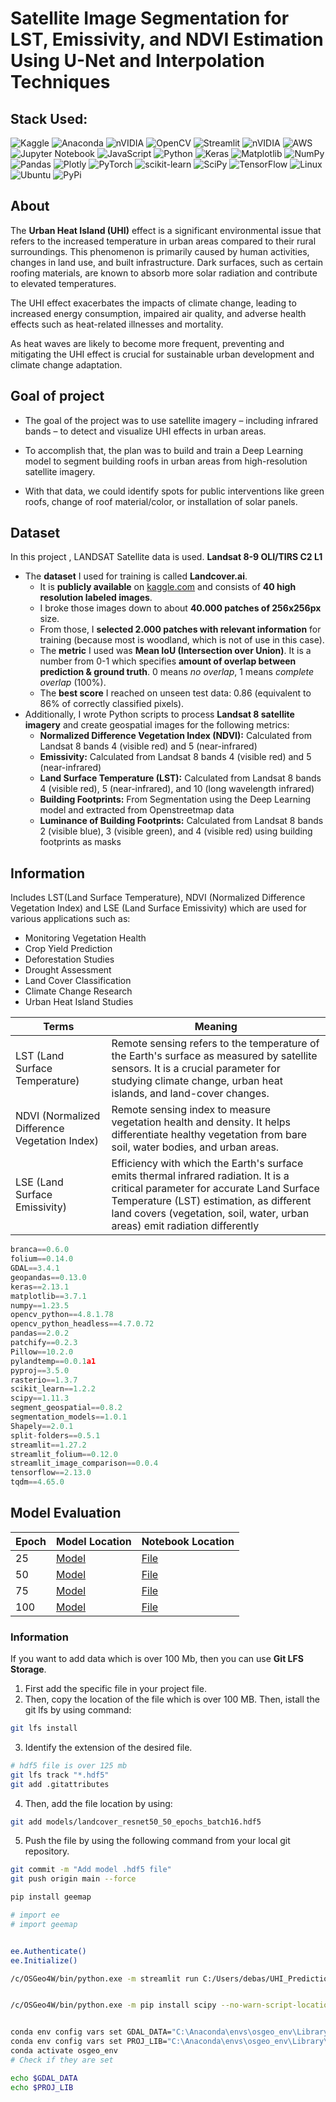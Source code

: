 # Satellite Image Segmentation for LST, Emissivity, and NDVI Estimation Using U-Net and Interpolation Techniques

## Stack Used:



![Kaggle](https://img.shields.io/badge/Kaggle-035a7d?style=for-the-badge&logo=kaggle&logoColor=white)
![Anaconda](https://img.shields.io/badge/Anaconda-%2344A833.svg?style=for-the-badge&logo=anaconda&logoColor=white)
![nVIDIA](https://img.shields.io/badge/cuda-000000.svg?style=for-the-badge&logo=nVIDIA&logoColor=green)
![OpenCV](https://img.shields.io/badge/opencv-%23white.svg?style=for-the-badge&logo=opencv&logoColor=white)
![Streamlit](https://img.shields.io/badge/Streamlit-%23FE4B4B.svg?style=for-the-badge&logo=streamlit&logoColor=white)
![nVIDIA](https://img.shields.io/badge/nVIDIA-%2376B900.svg?style=for-the-badge&logo=nVIDIA&logoColor=white)
![AWS](https://img.shields.io/badge/AWS-%23FF9900.svg?style=for-the-badge&logo=amazon-aws&logoColor=white)
![Jupyter Notebook](https://img.shields.io/badge/jupyter-%23FA0F00.svg?style=for-the-badge&logo=jupyter&logoColor=white)
![JavaScript](https://img.shields.io/badge/javascript-%23323330.svg?style=for-the-badge&logo=javascript&logoColor=%23F7DF1E)
![Python](https://img.shields.io/badge/python-3670A0?style=for-the-badge&logo=python&logoColor=ffdd54)
![Keras](https://img.shields.io/badge/Keras-%23D00000.svg?style=for-the-badge&logo=Keras&logoColor=white)
![Matplotlib](https://img.shields.io/badge/Matplotlib-%23ffffff.svg?style=for-the-badge&logo=Matplotlib&logoColor=black)
![NumPy](https://img.shields.io/badge/numpy-%23013243.svg?style=for-the-badge&logo=numpy&logoColor=white)
![Pandas](https://img.shields.io/badge/pandas-%23150458.svg?style=for-the-badge&logo=pandas&logoColor=white)
![Plotly](https://img.shields.io/badge/Plotly-%233F4F75.svg?style=for-the-badge&logo=plotly&logoColor=white)
![PyTorch](https://img.shields.io/badge/PyTorch-%23EE4C2C.svg?style=for-the-badge&logo=PyTorch&logoColor=white)
![scikit-learn](https://img.shields.io/badge/scikit--learn-%23F7931E.svg?style=for-the-badge&logo=scikit-learn&logoColor=white)
![SciPy](https://img.shields.io/badge/SciPy-%230C55A5.svg?style=for-the-badge&logo=scipy&logoColor=%white)
![TensorFlow](https://img.shields.io/badge/TensorFlow-%23FF6F00.svg?style=for-the-badge&logo=TensorFlow&logoColor=white)
![Linux](https://img.shields.io/badge/Linux-FCC624?style=for-the-badge&logo=linux&logoColor=black)
![Ubuntu](https://img.shields.io/badge/Ubuntu-E95420?style=for-the-badge&logo=ubuntu&logoColor=white)
![PyPi](https://img.shields.io/badge/pypi-%23ececec.svg?style=for-the-badge&logo=pypi&logoColor=1f73b7)
## About

The **Urban Heat Island (UHI)** effect is a significant environmental issue that refers to the increased temperature in urban areas compared to their rural surroundings. This phenomenon is primarily caused by human activities, changes in land use, and built infrastructure. Dark surfaces, such as certain roofing materials, are known to absorb more solar radiation and contribute to elevated temperatures.

The UHI effect exacerbates the impacts of climate change, leading to increased energy consumption, impaired air quality, and adverse health effects such as heat-related illnesses and mortality.

As heat waves are likely to become more frequent, preventing and mitigating the UHI effect is crucial for sustainable urban development and climate change adaptation.

## Goal of project

- The goal of the project was to use satellite imagery – including infrared bands – to detect and visualize UHI effects in urban areas.

- To accomplish that, the plan was to build and train a Deep Learning model to segment building roofs in urban areas from high-resolution satellite imagery.

- With that data, we could identify spots for public interventions like green roofs, change of roof material/color, or installation of solar panels.

## Dataset

In this project , LANDSAT Satellite data is used. **Landsat 8-9 OLI/TIRS C2 L1**

- The **dataset** I used for training is called **Landcover.ai**.
  - It is **publicly available** on [kaggle.com](https://www.kaggle.com/datasets/adrianboguszewski/landcoverai?resource=download) and consists of **40 high resolution labeled images**.
  - I broke those images down to about **40.000 patches of 256x256px** size.
  - From those, I **selected 2.000 patches with relevant information** for training (because most is woodland, which is not of use in this case).
  - The **metric** I used was **Mean IoU (Intersection over Union)**. It is a number from 0-1 which specifies **amount of overlap between prediction & ground truth**. 0 means _no overlap_, 1 means _complete overlap_ (100%).
  - The **best score** I reached on unseen test data: 0.86 (equivalent to 86% of correctly classified pixels).
- Additionally, I wrote Python scripts to process **Landsat 8 satellite imagery** and create geospatial images for the following metrics:
  - **Normalized Difference Vegetation Index (NDVI):** Calculated from Landsat 8 bands 4 (visible red) and 5 (near-infrared)
  - **Emissivity:** Calculated from Landsat 8 bands 4 (visible red) and 5 (near-infrared)
  - **Land Surface Temperature (LST):** Calculated from Landsat 8 bands 4 (visible red), 5 (near-infrared), and 10 (long wavelength infrared)
  - **Building Footprints:** From Segmentation using the Deep Learning model and extracted from Openstreetmap data
  - **Luminance of Building Footprints:** Calculated from Landsat 8 bands 2 (visible blue), 3 (visible green), and 4 (visible red) using building footprints as masks

## Information

Includes LST(Land Surface Temperature), NDVI (Normalized Difference Vegetation Index) and LSE (Land Surface Emissivity) which are used for various applications such as:

- Monitoring Vegetation Health
- Crop Yield Prediction
- Deforestation Studies
- Drought Assessment
- Land Cover Classification
- Climate Change Research
- Urban Heat Island Studies

| Terms                                         | Meaning                                                                                                                                                                                                                                                   |
| --------------------------------------------- | --------------------------------------------------------------------------------------------------------------------------------------------------------------------------------------------------------------------------------------------------------- |
| LST (Land Surface Temperature)                | Remote sensing refers to the temperature of the Earth's surface as measured by satellite sensors. It is a crucial parameter for studying climate change, urban heat islands, and land-cover changes.                                                      |
| NDVI (Normalized Difference Vegetation Index) | Remote sensing index to measure vegetation health and density. It helps differentiate healthy vegetation from bare soil, water bodies, and urban areas.                                                                                                   |
| LSE (Land Surface Emissivity)                 | Efficiency with which the Earth's surface emits thermal infrared radiation. It is a critical parameter for accurate Land Surface Temperature (LST) estimation, as different land covers (vegetation, soil, water, urban areas) emit radiation differently |

```py
branca==0.6.0
folium==0.14.0
GDAL==3.4.1
geopandas==0.13.0
keras==2.13.1
matplotlib==3.7.1
numpy==1.23.5
opencv_python==4.8.1.78
opencv_python_headless==4.7.0.72
pandas==2.0.2
patchify==0.2.3
Pillow==10.2.0
pylandtemp==0.0.1a1
pyproj==3.5.0
rasterio==1.3.7
scikit_learn==1.2.2
scipy==1.11.3
segment_geospatial==0.8.2
segmentation_models==1.0.1
Shapely==2.0.1
split-folders==0.5.1
streamlit==1.27.2
streamlit_folium==0.12.0
streamlit_image_comparison==0.0.4
tensorflow==2.13.0
tqdm==4.65.0

```

## Model Evaluation

| Epoch | Model Location                                              | Notebook Location                                      |
| ----- | ----------------------------------------------------------- | ------------------------------------------------------ |
| 25    | [Model](/models/landcover_resnet50_25_epochs_batch16.hdf5)  | [File](/notebooks/segmentation_step_2_model_test.ipynb) |
| 50    | [Model](/models/landcover_resnet50_50_epochs_batch16.hdf5)  | [File](/notebooks/segmentation_step_2_model_test.ipynb) |
| 75    | [Model](/models/landcover_resnet50_75_epochs_batch16.hdf5)  | [File](/notebooks/segmentation_step_2_model_U_Net_resnet50_75.ipynb)|
| 100   | [Model](/models/landcover_resnet50_100_epochs_batch16.hdf5) | [File](/notebooks/segmentation_step_2_model_test.ipynb) |

### Information

If you want to add data which is over 100 Mb, then you can use **Git LFS Storage**.

1. First add the specific file in your project file.
2. Then, copy the location of the file which is over 100 MB. Then, istall the git lfs by using command:

```sh
git lfs install
```

3. Identify the extension of the desired file.

```sh
# hdf5 file is over 125 mb
git lfs track "*.hdf5"
git add .gitattributes
```

4. Then, add the file location by using:

```sh
git add models/landcover_resnet50_50_epochs_batch16.hdf5
```

5. Push the file by using the following command from your local git repository.

```sh
git commit -m "Add model .hdf5 file"
git push origin main --force
```




```bash
pip install geemap

# import ee
# import geemap


ee.Authenticate()
ee.Initialize()
```









```bash
/c/OSGeo4W/bin/python.exe -m streamlit run C:/Users/debas/UHI_Prediction/Urban-Heat-Island/app/base.py


/c/OSGeo4W/bin/python.exe -m pip install scipy --no-warn-script-location
```


```bash

conda env config vars set GDAL_DATA="C:\Anaconda\envs\osgeo_env\Library\share\gdal"
conda env config vars set PROJ_LIB="C:\Anaconda\envs\osgeo_env\Library\share\proj"
conda activate osgeo_env
# Check if they are set

echo $GDAL_DATA
echo $PROJ_LIB

```
